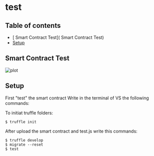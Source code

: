 # test 

## Table of contents
* [ Smart Contract Test]( Smart Contract Test)
* [Setup](#setup)



## Smart Contract Test
 ![plot](https://www3.0zz0.com/2021/04/21/06/194022281.jpg)



	
## Setup
First "test" the smart contract
Write in the terminal of VS the following commands:

To initiat truffle folders:
```
$ truffle init
```
After upload the smart contract and test.js write this commands:
```
$ truffle develop
$ migrate --reset
$ test
```

